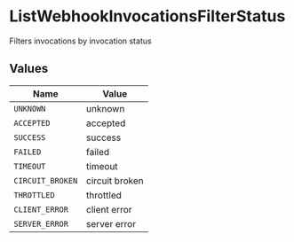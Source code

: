 # ListWebhookInvocationsFilterStatus

Filters invocations by invocation status


## Values

| Name             | Value            |
| ---------------- | ---------------- |
| `UNKNOWN`        | unknown          |
| `ACCEPTED`       | accepted         |
| `SUCCESS`        | success          |
| `FAILED`         | failed           |
| `TIMEOUT`        | timeout          |
| `CIRCUIT_BROKEN` | circuit broken   |
| `THROTTLED`      | throttled        |
| `CLIENT_ERROR`   | client error     |
| `SERVER_ERROR`   | server error     |
